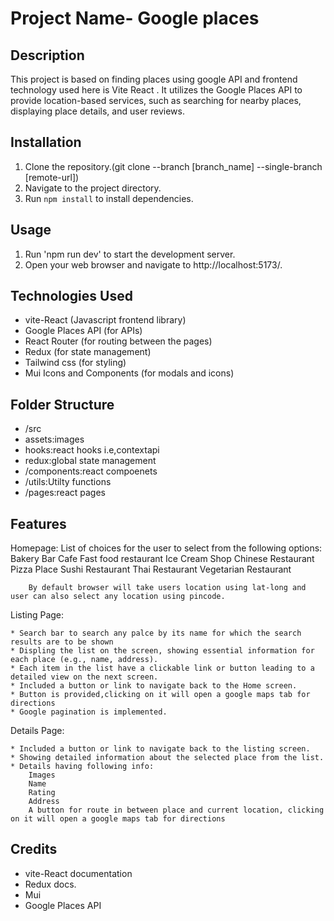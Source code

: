 
# Project Name- Google places

## Description
This project is based on finding places using google API and frontend technology used here is Vite React .
It utilizes the Google Places API to provide location-based services, such as searching for nearby places, displaying place details, and user reviews.

## Installation
1. Clone the repository.(git clone --branch [branch_name] --single-branch [remote-url])
2. Navigate to the project directory.
3. Run `npm install` to install dependencies.


## Usage
1. Run 'npm run dev' to start the development server.
2. Open your web browser and navigate to http://localhost:5173/.

## Technologies Used
- vite-React (Javascript frontend library)
- Google Places API (for APIs)
- React Router (for routing between the pages)
- Redux (for state management)
- Tailwind css (for styling)
- Mui Icons and Components (for modals and icons)

## Folder Structure
- /src
- assets:images
- hooks:react hooks i.e,contextapi
- redux:global state management
- /components:react compoenets
- /utils:Utilty functions
- /pages:react pages

## Features
Homepage:
        List of choices for the user to select from the following options:
        Bakery
        Bar
        Cafe
        Fast food restaurant
        Ice Cream Shop
        Chinese Restaurant 
        Pizza Place
        Sushi Restaurant
        Thai Restaurant
        Vegetarian Restaurant

        By default browser will take users location using lat-long and user can also select any location using pincode.

Listing Page:

    * Search bar to search any palce by its name for which the search results are to be shown
    * Displing the list on the screen, showing essential information for each place (e.g., name, address). 
    * Each item in the list have a clickable link or button leading to a detailed view on the next screen.
    * Included a button or link to navigate back to the Home screen. 
    * Button is provided,clicking on it will open a google maps tab for directions
    * Google pagination is implemented.

Details Page:

    * Included a button or link to navigate back to the listing screen.
    * Showing detailed information about the selected place from the list.
    * Details having following info:
        Images
        Name
        Rating
        Address
        A button for route in between place and current location, clicking on it will open a google maps tab for directions

## Credits
- vite-React documentation
- Redux docs.
- Mui
- Google Places API